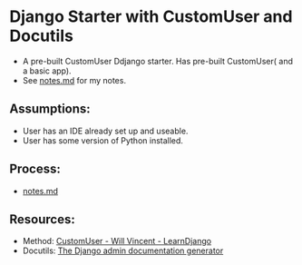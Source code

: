 # Django Starter with CustomUser and Docutils
* A pre-built CustomUser Ddjango starter. Has pre-built CustomUser( and a basic app).
* See [notes.md](notes.md) for my notes.


## Assumptions:
* User has an IDE already set up and useable.
* User has some version of Python installed.

## Process:
* [notes.md](notes.md)

## Resources:
* Method: [CustomUser - Will Vincent - LearnDjango](https://learndjango.com/tutorials/django-custom-user-model)
* Docutils: [The Django admin documentation generator](https://docs.djangoproject.com/en/4.0/ref/contrib/admin/admindocs/)
